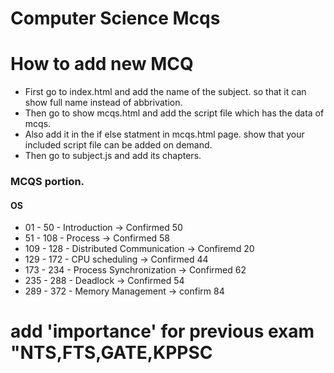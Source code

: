 # Computer Science Mcqs


# How to add new MCQ

- First go to index.html and add the name of the subject. so that it can show full name instead of abbrivation.
- Then go to show mcqs.html and add the script file which has the data of mcqs.
- Also add it in the if else statment in mcqs.html page. show that your included script file can be added on demand.
- Then go to subject.js and add its chapters.


### MCQS portion.
#### OS
- 01 - 50  - Introduction -> Confirmed 50
- 51 - 108 - Process -> Confirmed 58
- 109 - 128 - Distributed Communication -> Confiremd 20
- 129 - 172 - CPU scheduling -> Confirmed 44
- 173 - 234 - Process Synchronization -> Confirmed 62
- 235 - 288 - Deadlock -> Confirmed 54
- 289 - 372 - Memory Management -> confirm 84


# add 'importance' for previous exam "NTS,FTS,GATE,KPPSC